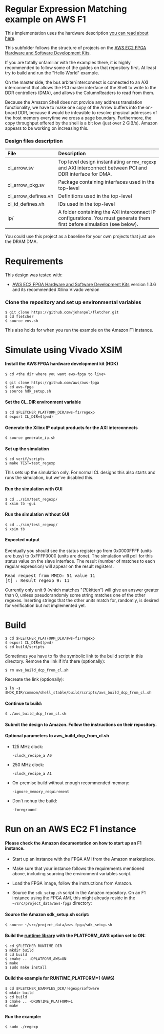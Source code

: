 # Regular Expression Matching example on AWS F1

This implementation uses the hardware description 
[you can read about here](../../../examples/regexp).

This subfolder follows the structure of projects on the 
[AWS EC2 FPGA Hardware and Software Development Kits](https://github.com/aws/aws-fpga).

If you are totally unfamiliar with the examples there, it is highly
recommended to follow some of the guides on that repository first. At 
least try to build and run the "Hello World" example.

On the master side, the bus arbiter/interconnect is connected to an 
AXI interconnect that allows the PCI master interface of the Shell to 
write to the DDR controllers (DMA), and allows the ColumnReaders
to read from them.

Because the Amazon Shell does not provide any address translation 
functionality, we have to make one copy of the Arrow buffers into the 
on-board DDR, because it would be infeasible to resolve physical 
addresses of the host memory everytime we cross a page boundary. 
Furthermore, the copy throughput offered by the shell is a bit low 
(just over 2 GiB/s). Amazon appears to be working on increasing this.

### Design files description

| File                   | Description                                                                                                       |
| :--------------------- | :---------------------------------------------------------------------------------------------------------------- |
| cl_arrow.sv            | Top level design instantiating `arrow_regexp` and AXI interconnect between PCI and DDR interface for DMA.         |
| cl_arrow_pkg.sv        | Package containing interfaces used in the top-level                                                               |
| cl_arrow_defines.vh    | Definitions used in the top-level                                                                                 |
| cl_id_defines.vh       | IDs used in the top-level                                                                                         |
| ip/                    | A folder containing the AXI interconnect IP configurations. You must generate them first before simulation (see below). |

You could use this project as a baseline for your own projects that just use the DRAM DMA.

# Requirements

This design was tested with:

* [AWS EC2 FPGA Hardware and Software Development Kits](https://github.com/aws/aws-fpga) 
  version 1.3.6 and its recommended Xilinx Vivado version

### Clone the repository and set up environmental variables
    $ git clone https://github.com/johanpel/fletcher.git
    $ cd fletcher
    $ source env.sh
    
This also holds for when you run the example on the Amazon F1 instance.

# Simulate using Vivado XSIM

#### Install the AWS FPGA hardware development kit (HDK)

    $ cd <the dir where you want aws-fpga to live>

    $ git clone https://github.com/aws/aws-fpga
    $ cd aws-fpga
    $ source hdk_setup.sh

#### Set the CL_DIR environment variable
    $ cd $FLETCHER_PLATFORM_DIR/aws-f1/regexp
    $ export CL_DIR=$(pwd)

#### Generate the Xilinx IP output products for the AXI interconnects
    $ source generate_ip.sh
    
#### Set up the simulation
    $ cd verif/scripts
    $ make TEST=test_regexp
    
This sets up the simulation only. For normal CL designs this also starts and runs the simulation, but we've disabled this.

#### Run the simulation with GUI
    $ cd ../sim/test_regexp/
    $ xsim tb -gui

#### Run the simulation without GUI
    $ cd ../sim/test_regexp/
    $ xsim tb

#### Expected output
Eventually you should see the status register go from 0x0000FFFF (units are busy) to 0xFFFF0000 (units are done).
The simulation will poll for this status value on the slave interface.
The result (number of matches to each regular expression) will appear on the result registers.
<pre>
Read request from MMIO: 51 value 11
[t] : Result regexp 9: 11
</pre>

Currently only unit 9 (which matches "(?i)kitten") will give an answer greater than 0, unless pseudorandomly some string matches one of the other regexes.
Inserting strings that the other units match for, randomly, is desired for verification but not implemented yet.

# Build
    $ cd $FLETCHER_PLATFORM_DIR/aws-f1/regexp
    $ export CL_DIR=$(pwd)
    $ cd build/scripts

Sometimes you have to fix the symbolic link to the build script in this directory. Remove the link if it's there (optionally):

    $ rm aws_build_dcp_from_cl.sh
    
Recreate the link (optionally):

    $ ln -s $HDK_DIR/common/shell_stable/build/scripts/aws_build_dcp_from_cl.sh

#### Continue to build:

    $ ./aws_build_dcp_from_cl.sh 
    
#### Submit the design to Amazon. Follow the instructions on their repository.
    
#### Optional parameters to aws_build_dcp_from_cl.sh

* 125 MHz clock: 

  `-clock_recipe_a A0`

* 250 MHz clock: 

  `-clock_recipe_a A1`

* On-premise build without enough recommended memory: 

  `-ignore_memory_requirement`

* Don't nohup the build:

  `-foreground`

# Run on an AWS EC2 F1 instance

#### Please check the Amazon documentation on how to start up an F1 instance.

* Start up an instance with the FPGA AMI from the Amazon marketplace.

* Make sure that your instance follows the requirements mentioned above, including sourcing the environment variables script.

* Load the FPGA image, follow the instructions from Amazon.

* Source the `sdk_setup.sh` script in the Amazon repository. On an F1 instance using the 
  FPGA AMI, this might already reside in the `~/src/project_data/aws-fpga` directory:

#### Source the Amazon sdk_setup.sh script:

    $ source ~/src/project_data/aws-fpga/sdk_setup.sh
 
#### Build the [runtime library](../../../runtime) with the PLATFORM_AWS option set to ON:

    $ cd $FLETCHER_RUNTIME_DIR
    $ mkdir build
    $ cd build
    $ cmake .. -DPLATFORM_AWS=ON
    $ make
    $ sudo make install

#### Build the example for RUNTIME_PLATFORM=1 (AWS)

    $ cd $FLETCHER_EXAMPLES_DIR/regexp/software
    $ mkdir build
    $ cd build
    $ cmake .. -DRUNTIME_PLATFORM=1
    $ make

#### Run the example:

    $ sudo ./regexp

